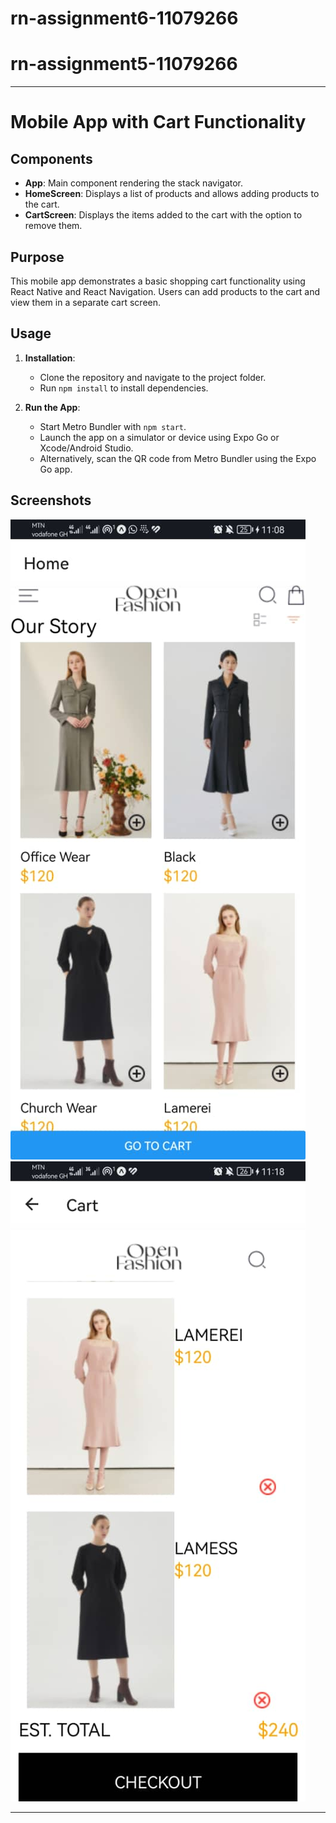 # rn-assignment6-11079266

# rn-assignment5-11079266

---

# Mobile App with Cart Functionality

## Components

- **App**: Main component rendering the stack navigator.
- **HomeScreen**: Displays a list of products and allows adding products to the cart.
- **CartScreen**: Displays the items added to the cart with the option to remove them.

## Purpose

This mobile app demonstrates a basic shopping cart functionality using React Native and React Navigation. Users can add products to the cart and view them in a separate cart screen.

## Usage

1. **Installation**:
   - Clone the repository and navigate to the project folder.
   - Run `npm install` to install dependencies.

2. **Run the App**:
   - Start Metro Bundler with `npm start`.
   - Launch the app on a simulator or device using Expo Go or Xcode/Android Studio.
   - Alternatively, scan the QR code from Metro Bundler using the Expo Go app.

## Screenshots



![App Screenshot](6_1.jpg)
![App Screenshot](6_2.jpg)


---

